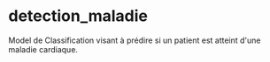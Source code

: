 # detection_maladie
Model de Classification visant à prédire si un patient est atteint d'une maladie cardiaque.
